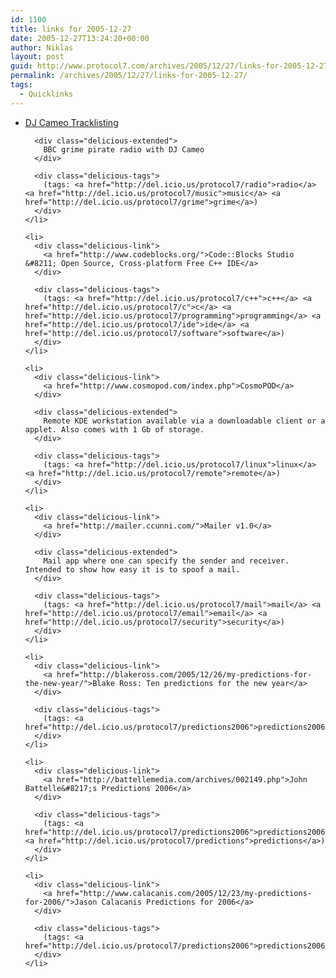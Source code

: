 ```yaml
---
id: 1100
title: links for 2005-12-27
date: 2005-12-27T13:24:20+00:00
author: Niklas
layout: post
guid: http://www.protocol7.com/archives/2005/12/27/links-for-2005-12-27/
permalink: /archives/2005/12/27/links-for-2005-12-27/
tags:
  - Quicklinks
---
```

<div class='microid-4fe76bb514086270b0001deafbc5b6e12b776909'>
  <ul class="delicious">
    <li>
      <div class="delicious-link">
        <a href="http://www.bbc.co.uk/1xtra/tracklistings/garage/cameo.shtml">DJ Cameo Tracklisting</a>
      </div>
      
      <div class="delicious-extended">
        BBC grime pirate radio with DJ Cameo
      </div>
      
      <div class="delicious-tags">
        (tags: <a href="http://del.icio.us/protocol7/radio">radio</a> <a href="http://del.icio.us/protocol7/music">music</a> <a href="http://del.icio.us/protocol7/grime">grime</a>)
      </div>
    </li>
    
    <li>
      <div class="delicious-link">
        <a href="http://www.codeblocks.org/">Code::Blocks Studio &#8211; Open Source, Cross-platform Free C++ IDE</a>
      </div>
      
      <div class="delicious-tags">
        (tags: <a href="http://del.icio.us/protocol7/c++">c++</a> <a href="http://del.icio.us/protocol7/c">c</a> <a href="http://del.icio.us/protocol7/programming">programming</a> <a href="http://del.icio.us/protocol7/ide">ide</a> <a href="http://del.icio.us/protocol7/software">software</a>)
      </div>
    </li>
    
    <li>
      <div class="delicious-link">
        <a href="http://www.cosmopod.com/index.php">CosmoPOD</a>
      </div>
      
      <div class="delicious-extended">
        Remote KDE workstation available via a downloadable client or a applet. Also comes with 1 Gb of storage.
      </div>
      
      <div class="delicious-tags">
        (tags: <a href="http://del.icio.us/protocol7/linux">linux</a> <a href="http://del.icio.us/protocol7/remote">remote</a>)
      </div>
    </li>
    
    <li>
      <div class="delicious-link">
        <a href="http://mailer.ccunni.com/">Mailer v1.0</a>
      </div>
      
      <div class="delicious-extended">
        Mail app where one can specify the sender and receiver. Intended to show how easy it is to spoof a mail.
      </div>
      
      <div class="delicious-tags">
        (tags: <a href="http://del.icio.us/protocol7/mail">mail</a> <a href="http://del.icio.us/protocol7/email">email</a> <a href="http://del.icio.us/protocol7/security">security</a>)
      </div>
    </li>
    
    <li>
      <div class="delicious-link">
        <a href="http://blakeross.com/2005/12/26/my-predictions-for-the-new-year/">Blake Ross: Ten predictions for the new year</a>
      </div>
      
      <div class="delicious-tags">
        (tags: <a href="http://del.icio.us/protocol7/predictions2006">predictions2006</a>)
      </div>
    </li>
    
    <li>
      <div class="delicious-link">
        <a href="http://battellemedia.com/archives/002149.php">John Battelle&#8217;s Predictions 2006</a>
      </div>
      
      <div class="delicious-tags">
        (tags: <a href="http://del.icio.us/protocol7/predictions2006">predictions2006</a> <a href="http://del.icio.us/protocol7/predictions">predictions</a>)
      </div>
    </li>
    
    <li>
      <div class="delicious-link">
        <a href="http://www.calacanis.com/2005/12/23/my-predictions-for-2006/">Jason Calacanis Predictions for 2006</a>
      </div>
      
      <div class="delicious-tags">
        (tags: <a href="http://del.icio.us/protocol7/predictions2006">predictions2006</a>)
      </div>
    </li>
  </ul>
</div>